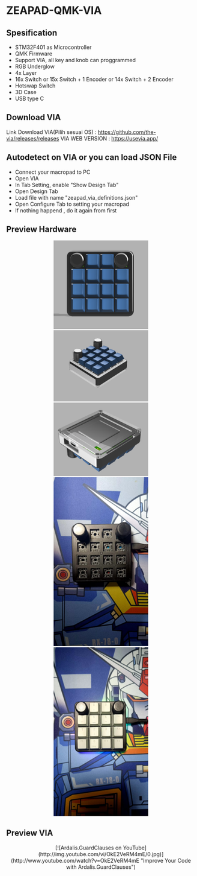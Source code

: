 # ZEAPAD-QMK-VIA

## Spesification
- STM32F401 as Microcontroller
- QMK Firmware
- Support VIA, all key and knob can proggrammed
- RGB Underglow
- 4x Layer 
- 16x Switch or 15x Switch + 1 Encoder or 14x Switch + 2 Encoder
- Hotswap Switch
- 3D Case 
- USB type C

## Download VIA
Link Download VIA(Pilih sesuai OS) : https://github.com/the-via/releases/releases
VIA WEB VERSION : https://usevia.app/

## Autodetect on VIA or you can load JSON File
- Connect your macropad to PC
- Open VIA
- In Tab Setting, enable "Show Design Tab"
- Open Design Tab
- Load file with name "zeapad_via_definitions.json" 
- Open Configure Tab to setting your macropad
- If nothing happend , do it again from first

## Preview Hardware
<p align="center">
  
  <img src="DOC/HARDWARE/3.png" width="50%" height="50%">
  <img src="DOC/HARDWARE/2.png" width="50%" height="50%">
  <img src="DOC/HARDWARE/1.png" width="50%" height="50%">
  <img src="DOC/HARDWARE/4.jpeg" width="50%" height="50%">
  <img src="DOC/HARDWARE/5.jpeg" width="50%" height="50%">
</p>

## Preview VIA
<p align="center">
[![Ardalis.GuardClauses on YouTube](http://img.youtube.com/vi/OkE2VeRM4mE/0.jpg)](http://www.youtube.com/watch?v=OkE2VeRM4mE "Improve Your Code with Ardalis.GuardClauses")
</p>